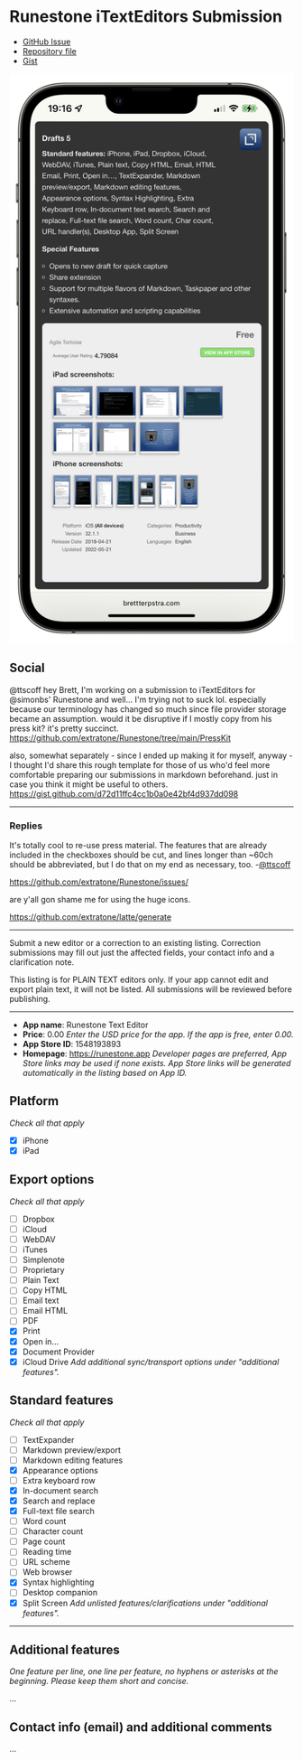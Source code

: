 # Runestone iTextEditors Submission 

- [GitHub Issue](https://github.com/extratone/i/issues/204)
- [Repository file](https://github.com/extratone/i/blob/main/misc/iTextEditorsSubmission.md)
- [Gist](https://gist.github.com/d72d11ffc4cc1b0a0e42bf4d937dd098)

![DraftsExample](https://github.com/extratone/i/raw/main/images/itexteditorsexample.png)

## Social 

@ttscoff hey Brett, I'm working on a submission to iTextEditors for @simonbs' Runestone and well... I'm trying not to suck lol. especially because our terminology has changed so much since file provider storage became an assumption. would it be disruptive if I mostly copy from his press kit? it's pretty succinct. https://github.com/extratone/Runestone/tree/main/PressKit

also, somewhat separately - since I ended up making it for myself, anyway - I thought I'd share this rough template for those of us who'd feel more comfortable preparing our submissions in markdown beforehand. just in case you think it might be useful to others. https://gist.github.com/d72d11ffc4cc1b0a0e42bf4d937dd098

---

### Replies

It's totally cool to re-use press material. The features that are already included in the checkboxes should be cut,  and lines longer than ~60ch should be abbreviated, but I do that on my end as necessary, too.
-[@ttscoff](https://twitter.com/ttscoff/status/1539009966861959173)


https://github.com/extratone/Runestone/issues/

are y'all gon shame me for using the huge icons.

https://github.com/extratone/latte/generate

---

Submit a new editor or a correction to an existing listing. Correction submissions may fill out just the affected fields, your contact info and a clarification note.

This listing is for PLAIN TEXT editors only. If your app cannot edit and export plain text, it will not be listed. All submissions will be reviewed before publishing.

---

- **App name**: Runestone Text Editor
- **Price**: 0.00
*Enter the USD price for the app. If the app is free, enter 0.00.*
- **App Store ID**: 1548193893
- **Homepage**: https://runestone.app
*Developer pages are preferred, App Store links may be used if none exists. App Store links will be generated automatically in the listing based on App ID.*

## Platform
*Check all that apply*
- [x] iPhone
- [x] iPad

## Export options
*Check all that apply*

- [ ] Dropbox
- [ ] iCloud
- [ ] WebDAV
- [ ] iTunes
- [ ] Simplenote
- [ ] Proprietary
- [ ] Plain Text
- [ ] Copy HTML
- [ ] Email text
- [ ] Email HTML
- [ ] PDF
- [x] Print
- [x] Open in...
- [x] Document Provider
- [x] iCloud Drive
*Add additional sync/transport options under "additional features".*

## Standard features
*Check all that apply*

- [ ] TextExpander
- [ ] Markdown preview/export
- [ ] Markdown editing features
- [x] Appearance options
- [ ] Extra keyboard row
- [x] In-document search
- [x] Search and replace
- [x] Full-text file search
- [ ] Word count
- [ ] Character count
- [ ] Page count
- [ ] Reading time
- [ ] URL scheme
- [ ] Web browser
- [x] Syntax highlighting
- [ ] Desktop companion
- [x] Split Screen
*Add unlisted features/clarifications under "additional features".*

---

## Additional features
*One feature per line, one line per feature, no hyphens or asterisks at the beginning. Please keep them short and concise.*

...

## Contact info (email) and additional comments

...